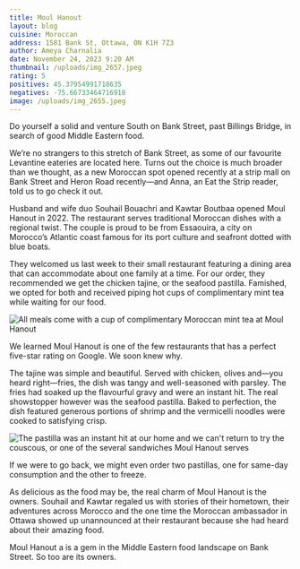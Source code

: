 ```yaml
---
title: Moul Hanout
layout: blog
cuisine: Moroccan
address: 1581 Bank St, Ottawa, ON K1H 7Z3
author: Ameya Charnalia
date: November 24, 2023 9:20 AM
thumbnail: /uploads/img_2657.jpeg
rating: 5
positives: 45.37954991718635
negatives: -75.66733464716918
image: /uploads/img_2655.jpeg
---
```

Do yourself a solid and venture South on Bank Street, past Billings Bridge, in search of good Middle Eastern food.

We’re no strangers to this stretch of Bank Street, as some of our favourite Levantine eateries are located here. Turns out the choice is much broader than we thought, as a new Moroccan spot opened recently at a strip mall on Bank Street and Heron Road recently—and Anna, an Eat the Strip reader, told us to go check it out.

Husband and wife duo Souhail Bouachri and Kawtar Boutbaa opened Moul Hanout in 2022. The restaurant serves traditional Moroccan dishes with a regional twist. The couple is proud to be from Essaouira, a city on Morocco’s Atlantic coast famous for its port culture and seafront dotted with blue boats.

They welcomed us last week to their small restaurant featuring a dining area that can accommodate about one family at a time. For our order, they recommended we get the chicken tajine, or the seafood pastilla. Famished, we opted for both and received piping hot cups of complimentary mint tea while waiting for our food. 

![All meals come with a cup of complimentary Moroccan mint tea at Moul Hanout](/uploads/img_2650.jpeg "Moul Hanout mint tea")

We learned Moul Hanout is one of the few restaurants that has a perfect five-star rating on Google. We soon knew why.

The tajine was simple and beautiful. Served with chicken, olives and—you heard right—fries, the dish was tangy and well-seasoned with parsley. The fries had soaked up the flavourful gravy and were an instant hit. The real showstopper however was the seafood pastilla. Baked to perfection, the dish featured generous portions of shrimp and the vermicelli noodles were cooked to satisfying crisp.

![The pastilla was an instant hit at our home and we can't return to try the couscous, or one of the several sandwiches Moul Hanout serves](/uploads/img_2657.jpeg "Moul Hanout pastilla")

If we were to go back, we might even order two pastillas, one for same-day consumption and the other to freeze.

As delicious as the food may be, the real charm of Moul Hanout is the owners. Souhail and Kawtar regaled us with stories of their hometown, their adventures across Morocco and the one time the Moroccan ambassador in Ottawa showed up unannounced at their restaurant because she had heard about their amazing food.

Moul Hanout a is a gem in the Middle Eastern food landscape on Bank Street. So too are its owners.